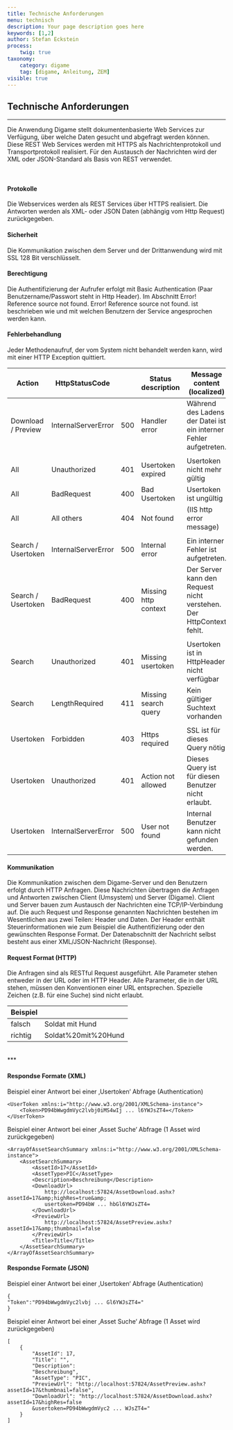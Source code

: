 ```yaml
---
title: Technische Anforderungen
menu: technisch
description: Your page description goes here
keywords: [1,2]
author: Stefan Eckstein
process:
	twig: true
taxonomy:
    category: digame
    tag: [digame, Anleitung, ZEM]
visible: true
---
```


## Technische Anforderungen

***

Die Anwendung Digame stellt dokumentenbasierte Web Services zur Verfügung, über welche Daten gesucht und abgefragt werden können. Diese REST Web Services werden mit HTTPS als Nachrichtenprotokoll und Transportprotokoll realisiert. Für den Austausch der Nachrichten wird der XML oder JSON-Standard als Basis von REST verwendet.


<br>

#### Protokolle

Die Webservices werden als REST Services über HTTPS realisiert. Die Antworten werden als XML- oder JSON Daten (abhängig vom Http Request) zurückgegeben. <br>

#### Sicherheit

Die Kommunikation zwischen dem Server und der Drittanwendung wird mit SSL 128 Bit verschlüsselt. <br>

#### Berechtigung

Die Authentifizierung der Aufrufer erfolgt mit Basic Authentication (Paar Benutzername/Passwort steht in Http Header). Im Abschnitt Error! Reference source not found. Error! Reference source not found. ist beschrieben wie und mit welchen Benutzern der Service angesprochen werden kann.<br>

#### Fehlerbehandlung

Jeder Methodenaufruf, der vom System nicht behandelt werden kann, wird mit einer HTTP Exception quittiert.<br>

| Action | HttpStatusCode | | Status description | Message content (localized) |
| ------ | ----------- | -- | -- | -- |
| Download / Preview   | InternalServerError | 500 | Handler error | Während des Ladens der Datei ist ein interner Fehler aufgetreten. |
| | | | | |
| All | Unauthorized | 401 | Usertoken expired | Usertoken nicht mehr gültig |
| All | BadRequest | 400 | Bad Usertoken | Usertoken ist ungültig |
| All | All others | 404 | Not found | (IIS http error message) |
| | | | | |
| Search / Usertoken | InternalServerError| 500 | Internal error | Ein interner Fehler ist aufgetreten. |
| Search / Usertoken | BadRequest | 400 | Missing http context | Der Server kann den Request nicht verstehen. Der HttpContext fehlt. |
| | | | | |
| Search | Unauthorized | 401 | Missing usertoken | Usertoken ist in HttpHeader nicht verfügbar |
| Search | LengthRequired | 411 | Missing search query | Kein gültiger Suchtext vorhanden |
| | | | | |
| Usertoken | Forbidden | 403 | Https required | SSL ist für dieses Query nötig |
| Usertoken | Unauthorized | 401 | Action not allowed | Dieses Query ist für diesen Benutzer nicht erlaubt. |
| Usertoken | InternalServerError | 500 | User not found | Internal Benutzer kann nicht gefunden werden.|

#### Kommunikation

Die Kommunikation zwischen dem Digame-Server und den Benutzern erfolgt durch HTTP Anfragen. Diese Nachrichten übertragen die Anfragen und Antworten zwischen Client (Umsystem) und Server (Digame). Client und Server bauen zum Austausch der Nachrichten eine TCP/IP-Verbindung auf. Die auch Request und Response genannten Nachrichten bestehen im Wesentlichen aus zwei Teilen: Header und Daten. Der Header enthält Steuerinformationen wie zum Beispiel die Authentifizierung oder den gewünschten Response Format. Der Datenabschnitt der Nachricht selbst besteht aus einer XML/JSON-Nachricht (Response).<br>

#### Request Format (HTTP)

Die Anfragen sind als RESTful Request ausgeführt. Alle Parameter stehen entweder in der URL oder im HTTP Header.
Alle Parameter, die in der URL stehen, müssen den Konventionen einer URL entsprechen. Spezielle Zeichen (z.B. für eine Suche) sind nicht erlaubt.<br>

| Beispiel | | 
| ------ | -- | 
| falsch | Soldat mit Hund | 
| richtig | Soldat%20mit%20Hund |


<br>
***

#### Respondse Formate (XML)

Beispiel einer Antwort bei einer ‚Usertoken‘ Abfrage (Authentication)<br>


    <UserToken xmlns:i="http://www.w3.org/2001/XMLSchema-instance">
        <Token>PD94bWwgdmVyc2lvbj0iMS4wIj ... l6YWJsZT4=</Token>
    </UserToken>
    
Beispiel einer Antwort bei einer ‚Asset Suche‘ Abfrage (1 Asset wird zurückgegeben)<br>

    <ArrayOfAssetSearchSummary xmlns:i="http://www.w3.org/2001/XMLSchema-instance">
        <AssetSearchSummary>
            <AssetId>17</AssetId>
            <AssetType>PIC</AssetType>
            <Description>Beschreibung</Description>
            <DownloadUrl>
                http://localhost:57824/AssetDownload.ashx?assetId=17&amp;highRes=true&amp;
                usertoken=PD94bW ... hbGl6YWJsZT4=
            </DownloadUrl>
            <PreviewUrl>
                http://localhost:57824/AssetPreview.ashx?assetId=17&amp;thumbnail=false
            </PreviewUrl>
            <Title>Title</Title>
        </AssetSearchSummary>
    </ArrayOfAssetSearchSummary>
    
#### Respondse Formate (JSON)

Beispiel einer Antwort bei einer ‚Usertoken‘ Abfrage (Authentication)<br>


    { 
    "Token":"PD94bWwgdmVyc2lvbj ... Gl6YWJsZT4=" 
    }
    
Beispiel einer Antwort bei einer ‚Asset Suche‘ Abfrage (1 Asset wird zurückgegeben)<br>

    [ 
        { 
            "AssetId": 17, 
            "Title": "", 
            "Description": 
            "Beschreibung", 
            "AssetType": "PIC", 
            "PreviewUrl": "http://localhost:57824/AssetPreview.ashx?assetId=17&thumbnail=false",
            "DownloadUrl": "http://localhost:57824/AssetDownload.ashx?assetId=17&highRes=false
            &usertoken=PD94bWwgdmVyc2 ... WJsZT4=" 
        } 
    ]




